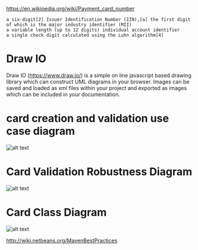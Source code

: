 
https://en.wikipedia.org/wiki/Payment_card_number

    a six-digit[2] Issuer Identification Number (IIN),[a] the first digit of which is the major industry identifier (MII)
    a variable length (up to 12 digits) individual account identifier
    a single check digit calculated using the Luhn algorithm[4]

# Draw IO

Draw IO (https://www.draw.io/) is a simple on line javascript based drawing library which can construct UML diagrams in your browser. 
Images can be saved and loaded as xml files within your project and exported as images which can be included in your documentation.


# card creation and validation use case diagram

![alt text](../master/drawio/cardUseCase_draw_io.png "Figure cardUseCase_draw_io.png")

# Card Validation Robustness Diagram 

![alt text](../master/drawio/card-robustness-drawio.png "Figure card-robustness-drawio.png")

# Card Class Diagram

![alt text](../master/images/cardClassDiagram.png "Figure cardClassDiagram.png")


http://wiki.netbeans.org/MavenBestPractices